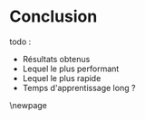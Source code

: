 # Conclusion

todo :

- Résultats obtenus
- Lequel le plus performant
- Lequel le plus rapide
- Temps d'apprentissage long ?

\newpage
